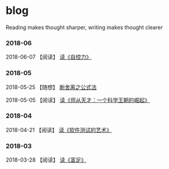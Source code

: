 # blog
Reading makes thought sharper, writing makes thought clearer

### 2018-06

2018-06-07 【阅读】 [读《自控力》](https://github.com/shidenggui/blog/issues/5)

### 2018-05

2018-05-25 【随想】 [断舍离之公式法](https://github.com/shidenggui/blog/issues/4)

2018-05-05 【阅读】 [读《师从天才：一个科学王朝的崛起》](https://github.com/shidenggui/blog/issues/3)

### 2018-04

2018-04-21 【阅读】 [读《软件测试的艺术》](https://github.com/shidenggui/blog/issues/2)

### 2018-03

2018-03-28 【阅读】 [读《富足》](https://github.com/shidenggui/blog/issues/1)
